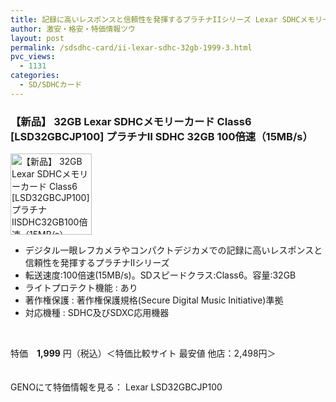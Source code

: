 ```yaml
---
title: 記録に高いレスポンスと信頼性を発揮するプラチナIIシリーズ Lexar SDHCメモリーカード 32GB 特価1999円！
author: 激安・格安・特価情報ツウ
layout: post
permalink: /sdsdhc-card/ii-lexar-sdhc-32gb-1999-3.html
pvc_views:
  - 1131
categories:
  - SD/SDHCカード
---
```

### 【新品】 32GB Lexar SDHCメモリーカード Class6 [LSD32GBCJP100] プラチナⅡ SDHC 32GB 100倍速（15MB/s）

<div class="img-bg2 img_L">
  <img border="0" alt="【新品】 32GB Lexar SDHCメモリーカード Class6 [LSD32GBCJP100] プラチナⅡSDHC32GB100倍速（15MB/s）" src="http://i2.wp.com/geno.co.jp/Goods/ImgGA11112890_M.jpg?w=130"width="130" data-recalc-dims="1" /><br /> <img border="0" src="http://i1.wp.com/www10.a8.net/0.gif?resize=1%2C1" alt="" data-recalc-dims="1" />
</div>

<!--more-->

  * デジタル一眼レフカメラやコンパクトデジカメでの記録に高いレスポンスと信頼性を発揮するプラチナIIシリーズ
  * 転送速度:100倍速(15MB/s)。SDスピードクラス:Class6。容量:32GB
  * ライトプロテクト機能 : あり
  * 著作権保護 : 著作権保護規格(Secure Digital Music Initiative)準拠
  * 対応機種 : SDHC及びSDXC応用機器

<br clear="all" /> 

特価　<span class="tokka-price"><strong>1,999</strong></span> 円（税込）＜特価比較サイト 最安値 他店：2,498円＞

　  
GENOにて特価情報を見る： <span class="fs150p">Lexar LSD32GBCJP100</span>